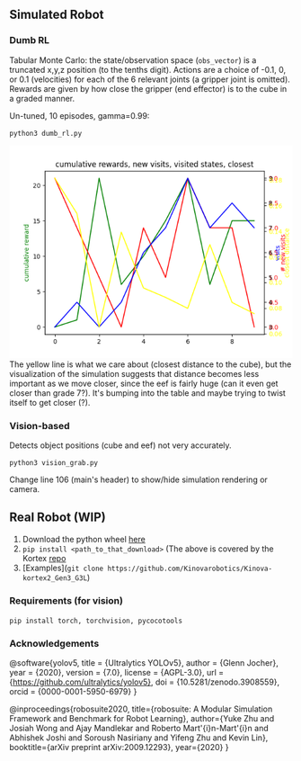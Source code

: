 
## Simulated Robot
### Dumb RL
Tabular Monte Carlo: the state/observation space (`obs_vector`) is a truncated x,y,z position (to the tenths digit). Actions are a choice of -0.1, 0, or 0.1 (velocities) for each of the 6 relevant joints (a gripper joint is omitted). Rewards are given by how close the gripper (end effector) is to the cube in a graded manner.

Un-tuned, 10 episodes, gamma=0.99:
```
python3 dumb_rl.py
```
![Preliminary results](dumb_rl.png)
The yellow line is what we care about (closest distance to the cube), but the visualization of the simulation suggests that distance becomes less important as we move closer, since the eef is fairly huge (can it even get closer than grade 7?). It's bumping into the table and maybe trying to twist itself to get closer (?).

### Vision-based
Detects object positions (cube and eef) not very accurately.
```
python3 vision_grab.py
```
Change line 106 (main's header) to show/hide simulation rendering or camera. 

## Real Robot (WIP)
1. Download the python wheel [here](https://artifactory.kinovaapps.com/ui/repos/tree/General/generic-public/kortex/API/2.2.0/kortex_api-2.2.0.post31-py3-none-any.whl)
2. `pip install <path_to_that_download>`
(The above is covered by the Kortex [repo](https://github.com/Kinovarobotics/Kinova-kortex2_Gen3_G3L/tree/master/api_python/examples)
3. [Examples](`git clone https://github.com/Kinovarobotics/Kinova-kortex2_Gen3_G3L`) 


### Requirements (for vision)
`pip install torch, torchvision, pycocotools`

### Acknowledgements
@software{yolov5,
 title = {Ultralytics YOLOv5},
 author = {Glenn Jocher},
 year = {2020},
 version = {7.0},
 license = {AGPL-3.0},
 url = {https://github.com/ultralytics/yolov5},
 doi = {10.5281/zenodo.3908559},
 orcid = {0000-0001-5950-6979}
}

@inproceedings{robosuite2020,
  title={robosuite: A Modular Simulation Framework and Benchmark for Robot Learning},
  author={Yuke Zhu and Josiah Wong and Ajay Mandlekar and Roberto Mart\'{i}n-Mart\'{i}n and Abhishek Joshi and Soroush Nasiriany and Yifeng Zhu and Kevin Lin},
  booktitle={arXiv preprint arXiv:2009.12293},
  year={2020}
}
